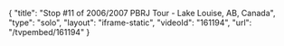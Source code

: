 {
    "title": "Stop #11 of 2006\/2007 PBRJ Tour - Lake Louise, AB, Canada",
    "type": "solo",
    "layout": "iframe-static",
    "videoId": "161194",
    "url": "\/tvpembed\/161194"
}